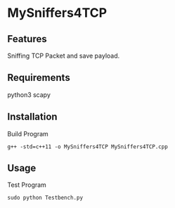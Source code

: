 # MySniffers4TCP

## Features
  Sniffing TCP Packet and save payload.

## Requirements
  python3
  scapy

## Installation
Build Program
```
g++ -std=c++11 -o MySniffers4TCP MySniffers4TCP.cpp
```

## Usage
Test Program
```
sudo python Testbench.py 
```
